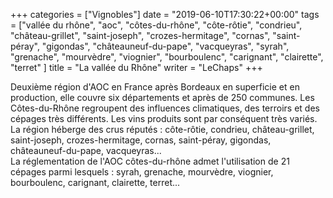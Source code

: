 +++
categories = ["Vignobles"]
date = "2019-06-10T17:30:22+00:00"
tags = ["vallée du rhône", "aoc", "côtes-du-rhône", "côte-rôtie", "condrieu", "château-grillet", "saint-joseph", "crozes-hermitage", "cornas", "saint-péray", "gigondas", "châteauneuf-du-pape", "vacqueyras", "syrah", "grenache", "mourvèdre", "viognier", "bourboulenc", "carignant", "clairette", "terret" ]
title = "La vallée du Rhône"
writer = "LeChaps"
+++

Deuxième région d'AOC en France après Bordeaux en superficie et en production, elle couvre six départements et après de 250 communes. Les Côtes-du-Rhône regroupent des influences climatiques, des terroirs et des cépages très différents. Les vins produits sont par conséquent très variés.  
La région héberge des crus réputés : côte-rôtie, condrieu, château-grillet, saint-joseph, crozes-hermitage, cornas, saint-péray, gigondas, châteauneuf-du-pape, vacqueyras...  
La réglementation de l'AOC côtes-du-rhône admet l'utilisation de 21 cépages parmi lesquels : syrah, grenache, mourvèdre, viognier, bourboulenc, carignant, clairette, terret...
